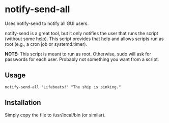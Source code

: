 # notify-send-all
Uses notify-send to notify all GUI users.

notify-send is a great tool, but it only notifies the user that runs the
script (without some help). This script provides that help and allows 
scripts run as root (e.g., a cron job or systemd.timer).

**NOTE:** This script is meant to run as root. Otherwise, sudo will ask for 
passwords for each user. Probably not something you want from a script.

## Usage

```shell
notify-send-all "Lifeboats!" "The ship is sinking."
```

## Installation

Simply copy the file to /usr/local/bin (or similar).
